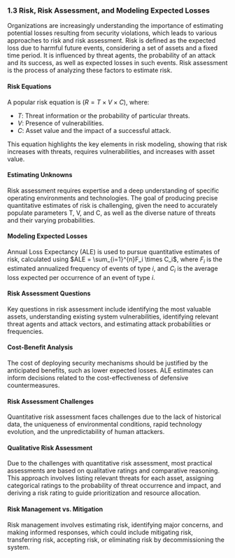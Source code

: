 ### 1.3 Risk, Risk Assessment, and Modeling Expected Losses

Organizations are increasingly understanding the importance of estimating potential losses resulting from security violations, which leads to various approaches to risk and risk assessment. Risk is defined as the expected loss due to harmful future events, considering a set of assets and a fixed time period. It is influenced by threat agents, the probability of an attack and its success, as well as expected losses in such events. Risk assessment is the process of analyzing these factors to estimate risk.

#### Risk Equations
A popular risk equation is $( R = T \times V \times C)$, where:
- $T$: Threat information or the probability of particular threats.
- $V$: Presence of vulnerabilities.
- $C$: Asset value and the impact of a successful attack.

This equation highlights the key elements in risk modeling, showing that risk increases with threats, requires vulnerabilities, and increases with asset value.

#### Estimating Unknowns
Risk assessment requires expertise and a deep understanding of specific operating environments and technologies. The goal of producing precise quantitative estimates of risk is challenging, given the need to accurately populate parameters T, V, and C, as well as the diverse nature of threats and their varying probabilities.

#### Modeling Expected Losses
Annual Loss Expectancy (ALE) is used to pursue quantitative estimates of risk, calculated using $ALE = \sum_{i=1}^{n}F_i \times C_i$, where $F_i$ is the estimated annualized frequency of events of type $i$, and $C_i$ is the average loss expected per occurrence of an event of type $i$.

#### Risk Assessment Questions
Key questions in risk assessment include identifying the most valuable assets, understanding existing system vulnerabilities, identifying relevant threat agents and attack vectors, and estimating attack probabilities or frequencies.

#### Cost-Benefit Analysis
The cost of deploying security mechanisms should be justified by the anticipated benefits, such as lower expected losses. ALE estimates can inform decisions related to the cost-effectiveness of defensive countermeasures.

#### Risk Assessment Challenges
Quantitative risk assessment faces challenges due to the lack of historical data, the uniqueness of environmental conditions, rapid technology evolution, and the unpredictability of human attackers.

#### Qualitative Risk Assessment
Due to the challenges with quantitative risk assessment, most practical assessments are based on qualitative ratings and comparative reasoning. This approach involves listing relevant threats for each asset, assigning categorical ratings to the probability of threat occurrence and impact, and deriving a risk rating to guide prioritization and resource allocation.

#### Risk Management vs. Mitigation
Risk management involves estimating risk, identifying major concerns, and making informed responses, which could include mitigating risk, transferring risk, accepting risk, or eliminating risk by decommissioning the system.
